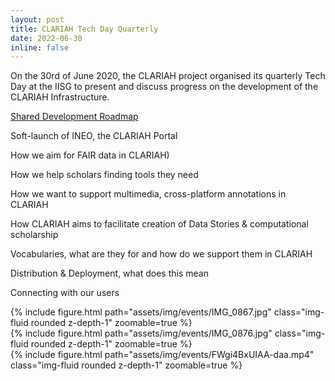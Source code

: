 ```yaml
---
layout: post
title: CLARIAH Tech Day Quarterly
date: 2022-06-30
inline: false
---
```


On the 30rd of June 2020, the CLARIAH project organised its quarterly Tech Day at the IISG to present and discuss progress on the development of the CLARIAH Infrastructure. 

[Shared Development Roadmap](/assets/pdf/20220630-SharedDevelopmentRoadmap2022-2023.pdf)

Soft-launch of INEO, the CLARIAH Portal

How we aim for FAIR data in CLARIAH)

How we help scholars finding tools they need

How we want to support multimedia, cross-platform annotations in CLARIAH

How CLARIAH aims to facilitate creation of Data Stories & computational scholarship

Vocabularies, what are they for and how do we support them in CLARIAH

Distribution & Deployment, what does this mean

Connecting with our users


<div class="row mt-3">
    <div class="col-sm mt-3 mt-md-0">
        {% include figure.html path="assets/img/events/IMG_0867.jpg" class="img-fluid rounded z-depth-1" zoomable=true %}
    </div>
    <div class="col-sm mt-3 mt-md-0">
        {% include figure.html path="assets/img/events/IMG_0876.jpg" class="img-fluid rounded z-depth-1" zoomable=true %}
    </div>
    <div class="col-sm mt-3 mt-md-0">
        {% include figure.html path="assets/img/events/FWgi4BxUIAA-daa.mp4" class="img-fluid rounded z-depth-1" zoomable=true %}
    </div>
</div>